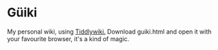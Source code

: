 # Güiki
My personal wiki, using [Tiddlywiki.](https://tiddlywiki.com/)
Download guiki.html and open it with your favourite browser, it's a kind of magic.
